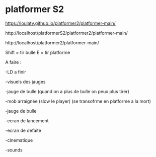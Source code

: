 # platformer S2

https://loulaty.github.io/platformer2/platformer-main/

http://localhost/platformerS2/platformer2/platformer-main/

http://localhost/platformer2/platformer-main/



Shift = tir bulle
E = tir platforme


A faire :

-LD a finir

-visuels des jauges

-jauge de bulle (quand on a plus de bulle on peux plus tirer)

-mob arraignée (slow le player) (se transofrme en platforme a la mort)

-jauge de bulle

-ecran de lancement

-ecran de defaite

-cinematique 

-sounds
